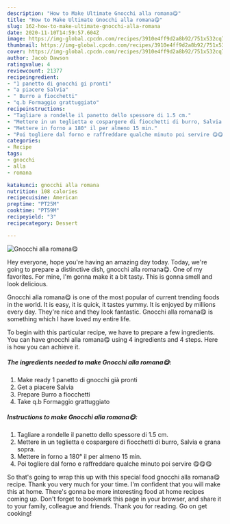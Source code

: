 ```yaml
---
description: "How to Make Ultimate Gnocchi alla romana😋"
title: "How to Make Ultimate Gnocchi alla romana😋"
slug: 162-how-to-make-ultimate-gnocchi-alla-romana
date: 2020-11-10T14:59:57.604Z
image: https://img-global.cpcdn.com/recipes/3910e4ff9d2a8b92/751x532cq70/gnocchi-alla-romana😋-recipe-main-photo.jpg
thumbnail: https://img-global.cpcdn.com/recipes/3910e4ff9d2a8b92/751x532cq70/gnocchi-alla-romana😋-recipe-main-photo.jpg
cover: https://img-global.cpcdn.com/recipes/3910e4ff9d2a8b92/751x532cq70/gnocchi-alla-romana😋-recipe-main-photo.jpg
author: Jacob Dawson
ratingvalue: 4
reviewcount: 21377
recipeingredient:
- "1 panetto di gnocchi gi pronti"
- "a piacere Salvia"
- " Burro a fiocchetti"
- "q.b Formaggio grattuggiato"
recipeinstructions:
- "Tagliare a rondelle il panetto dello spessore di 1.5 cm."
- "Mettere in un teglietta e cospargere di fiocchetti di burro, Salvia e grana sopra."
- "Mettere in forno a 180° il per almeno 15 min."
- "Poi togliere dal forno e raffreddare qualche minuto poi servire 😋😋😋"
categories:
- Recipe
tags:
- gnocchi
- alla
- romana

katakunci: gnocchi alla romana 
nutrition: 108 calories
recipecuisine: American
preptime: "PT25M"
cooktime: "PT59M"
recipeyield: "3"
recipecategory: Dessert

---
```



![Gnocchi alla romana😋](https://img-global.cpcdn.com/recipes/3910e4ff9d2a8b92/751x532cq70/gnocchi-alla-romana😋-recipe-main-photo.jpg)

Hey everyone, hope you're having an amazing day today. Today, we're going to prepare a distinctive dish, gnocchi alla romana😋. One of my favorites. For mine, I'm gonna make it a bit tasty. This is gonna smell and look delicious.

Gnocchi alla romana😋 is one of the most popular of current trending foods in the world. It is easy, it is quick, it tastes yummy. It is enjoyed by millions every day. They're nice and they look fantastic. Gnocchi alla romana😋 is something which I have loved my entire life.




To begin with this particular recipe, we have to prepare a few ingredients. You can have gnocchi alla romana😋 using 4 ingredients and 4 steps. Here is how you can achieve it.

<!--inarticleads1-->

##### The ingredients needed to make Gnocchi alla romana😋:

1. Make ready 1 panetto di gnocchi già pronti
1. Get a piacere Salvia
1. Prepare  Burro a fiocchetti
1. Take q.b Formaggio grattuggiato




<!--inarticleads2-->

##### Instructions to make Gnocchi alla romana😋:

1. Tagliare a rondelle il panetto dello spessore di 1.5 cm.
1. Mettere in un teglietta e cospargere di fiocchetti di burro, Salvia e grana sopra.
1. Mettere in forno a 180° il per almeno 15 min.
1. Poi togliere dal forno e raffreddare qualche minuto poi servire 😋😋😋




So that's going to wrap this up with this special food gnocchi alla romana😋 recipe. Thank you very much for your time. I'm confident that you will make this at home. There's gonna be more interesting food at home recipes coming up. Don't forget to bookmark this page in your browser, and share it to your family, colleague and friends. Thank you for reading. Go on get cooking!
